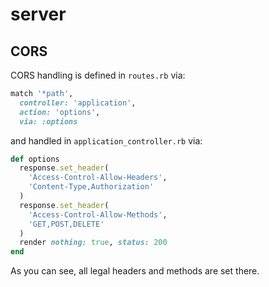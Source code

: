 # server

## CORS

CORS handling is defined in `routes.rb` via:
```ruby
match '*path',
  controller: 'application',
  action: 'options',
  via: :options
```

and handled in `application_controller.rb` via:

```ruby
def options
  response.set_header(
    'Access-Control-Allow-Headers',
    'Content-Type,Authorization'
  )
  response.set_header(
    'Access-Control-Allow-Methods',
    'GET,POST,DELETE'
  )
  render nothing: true, status: 200
end
```

As you can see, all legal headers and methods are set there.

